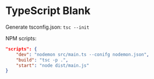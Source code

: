 # TypeScript Blank

Generate tsconfig.json:
`tsc --init`

NPM scripts:

```json
"scripts": {
    "dev": "nodemon src/main.ts --conifg nodemon.json",
    "build": "tsc -p .",
    "start": "node dist/main.js"
}
```
